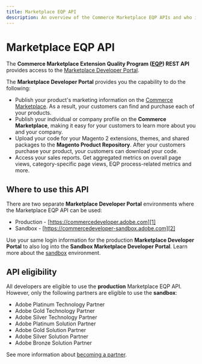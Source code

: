 ```yaml
---
title: Marketplace EQP API
description: An overview of the Commerce Marketplace EQP APIs and who is eligible to use them.
---
```


# Marketplace EQP API

The **Commerce Marketplace Extension Quality Program ([EQP](../../sellers/extension-quality-program.md)) REST API** provides access to the [Marketplace Developer Portal][1].

The **Marketplace Developer Portal** provides you the capability to do the following:

-  Publish your product's marketing information on the [Commerce Marketplace][3]. As a result, your customers can find and purchase each of your products.
-  Publish your individual or company profile on the **Commerce Marketplace**, making it easy for your customers to learn more about you and your company.
-  Upload your code for your Magento 2 extensions, themes, and shared packages to the **Magento Product Repository**. After your customers purchase your product,  your customers can download your code.
-  Access your sales reports. Get aggregated metrics on overall page views, category-specific page views, EQP process-related metrics and more.

## Where to use this API

There are two separate **Marketplace Developer Portal** environments where the Marketplace EQP API can be used:

-  Production - [https://commercedeveloper.adobe.com][1]
-  Sandbox - [https://commercedeveloper-sandbox.adobe.com][2]

Use your same login information for the production **Marketplace Developer Portal** to also log into the **Sandbox Marketplace Developer Portal**. Learn more about the [sandbox](sandbox.md) environment.

## API eligibility

All developers are eligible to use the **production** Marketplace EQP API.
However, only the following partners are eligible to use the **sandbox**:

- Adobe Platinum Technology Partner
- Adobe Gold Technology Partner
- Adobe Silver Technology Partner
- Adobe Platinum Solution Partner
- Adobe Gold Solution Partner
- Adobe Silver Solution Partner
- Adobe Bronze Solution Partner

See more information about [becoming a partner][4].

[1]: https://commercedeveloper.adobe.com
[2]: https://commercedeveloper-sandbox.adobe.com
[3]: https://commercemarketplace.adobe.com
[4]: https://magento.com/partners/become

